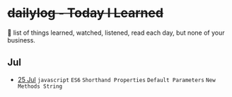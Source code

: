 # ~~dailylog - Today I Learned~~

:newspaper: list of things learned, watched, listened, read each day, but none of your business.

## Jul

- [25 Jul](2017/07-Jul/log-25-07-2017.md) `javascript` `ES6` `Shorthand Properties` `Default Parameters` `New Methods String`
